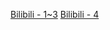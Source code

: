 [Bilibili - 1~3](https://www.bilibili.com/video/BV1Hk4y187jF/?spm_id_from=333.1387.favlist.content.click&vd_source=c801aa3fac0e6e97b0df71f74a8b25bd)
[Bilibili - 4](https://www.bilibili.com/video/BV1mM6JY6Ei9?spm_id_from=333.788.videopod.sections&vd_source=c801aa3fac0e6e97b0df71f74a8b25bd)